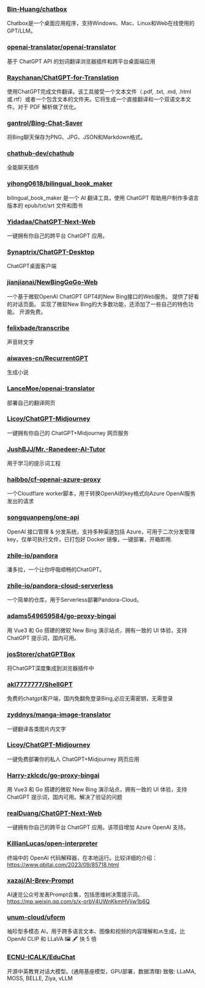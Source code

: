 ### [Bin-Huang/chatbox](https://github.com/Bin-Huang/chatbox)
Chatbox是一个桌面应用程序，支持Windows、Mac、Linux和Web在线使用的GPT/LLM。
### [openai-translator/openai-translator](https://github.com/openai-translator/openai-translator)
基于 ChatGPT API 的划词翻译浏览器插件和跨平台桌面端应用
### [Raychanan/ChatGPT-for-Translation](https://github.com/Raychanan/ChatGPT-for-Translation)
使用ChatGPT完成文件翻译。该工具接受一个文本文件（.pdf, .txt, .md, .html或.rtf）或者一个包含文本的文件夹。它将生成一个直接翻译和一个双语文本文件。对于 PDF 解析做了优化。
### [gantrol/Bing-Chat-Saver](https://github.com/gantrol/Bing-Chat-Saver)
将Bing聊天保存为PNG、JPG、JSON和Markdown格式。
### [chathub-dev/chathub](https://github.com/chathub-dev/chathub)
全能聊天插件
### [yihong0618/bilingual_book_maker](https://github.com/yihong0618/bilingual_book_maker)
bilingual_book_maker 是一个 AI 翻译工具，使用 ChatGPT 帮助用户制作多语言版本的 epub/txt/srt 文件和图书
### [Yidadaa/ChatGPT-Next-Web](https://github.com/Yidadaa/ChatGPT-Next-Web)
一键拥有你自己的跨平台 ChatGPT 应用。
### [Synaptrix/ChatGPT-Desktop](https://github.com/Synaptrix/ChatGPT-Desktop)
ChatGPT桌面客户端
### [jianjianai/NewBingGoGo-Web](https://github.com/jianjianai/NewBingGoGo-Web)
一个基于微软OpenAI ChatGPT GPT4的New Bing接口的Web服务。 提供了好看的对话页面。 实现了微软New Bing的大多数功能，还添加了一些自己的特色功能。 开源免费。
### [felixbade/transcribe](https://github.com/felixbade/transcribe)
声音转文字
### [aiwaves-cn/RecurrentGPT](https://github.com/aiwaves-cn/RecurrentGPT)
生成小说
### [LanceMoe/openai-translator](https://github.com/LanceMoe/openai-translator)
部署自己的翻译网页
### [Licoy/ChatGPT-Midjourney](https://github.com/Licoy/ChatGPT-Midjourney)
一键拥有你自己的 ChatGPT+Midjourney 网页服务
### [JushBJJ/Mr.-Ranedeer-AI-Tutor](https://github.com/JushBJJ/Mr.-Ranedeer-AI-Tutor)
用于学习的提示词工程
### [haibbo/cf-openai-azure-proxy](https://github.com/haibbo/cf-openai-azure-proxy)
一个Cloudflare worker脚本，用于转换OpenAI的key格式向Azure OpenAI服务发出的请求
### [songquanpeng/one-api](https://github.com/songquanpeng/one-api)
OpenAI 接口管理 & 分发系统，支持多种渠道包括 Azure，可用于二次分发管理 key，仅单可执行文件，已打包好 Docker 镜像，一键部署，开箱即用.
### [zhile-io/pandora](https://github.com/zhile-io/pandora)
潘多拉，一个让你呼吸顺畅的ChatGPT。
### [zhile-io/pandora-cloud-serverless](https://github.com/zhile-io/pandora-cloud-serverless)
一个简单的仓库，用于Serverless部署Pandora-Cloud。
### [adams549659584/go-proxy-bingai](https://github.com/adams549659584/go-proxy-bingai)
用 Vue3 和 Go 搭建的微软 New Bing 演示站点，拥有一致的 UI 体验，支持 ChatGPT 提示词，国内可用。
### [josStorer/chatGPTBox](https://github.com/josStorer/chatGPTBox)
将ChatGPT深度集成到浏览器插件中
### [akl7777777/ShellGPT](https://github.com/akl7777777/ShellGPT)
免费的chatgpt客户端，国内免翻免登录Bing,必应无需密钥，无需登录
### [zyddnys/manga-image-translator](https://github.com/zyddnys/manga-image-translator)
一键翻译各类图片内文字
### [Licoy/ChatGPT-Midjourney](https://github.com/Licoy/ChatGPT-Midjourney)
一键免费部署你的私人 ChatGPT+Midjourney 网页应用
### [Harry-zklcdc/go-proxy-bingai](https://github.com/Harry-zklcdc/go-proxy-bingai)
用 Vue3 和 Go 搭建的微软 New Bing 演示站点，拥有一致的 UI 体验，支持 ChatGPT 提示词，国内可用。解决了验证的问题
### [realDuang/ChatGPT-Next-Web](https://github.com/realDuang/ChatGPT-Next-Web)
一键拥有你自己的跨平台 ChatGPT 应用。该项目增加 Azure OpenAI 支持。
### [KillianLucas/open-interpreter](https://github.com/KillianLucas/open-interpreter/)
终端中的 OpenAI 代码解释器，在本地运行。比较详细的介绍：https://www.qbitai.com/2023/09/85718.html
### [xazaj/AI-Brev-Prompt](https://github.com/xazaj/AI-Brev-Prompt)
AI速览公众号发表Prompt合集，包括思维树决策提示词。https://mp.weixin.qq.com/s/x-orbV4UWnKkmHVjiw1b6Q
### [unum-cloud/uform](https://github.com/unum-cloud/uform?tab=readme-ov-file#decoder)
袖珍型多模态 AI，用于跨多语言文本、图像和视频的内容理解和🔜生成，比 OpenAI CLIP 和 LLaVA 🖼️ 🖋️ 快 5 倍
### [ECNU-ICALK/EduChat](https://github.com/ECNU-ICALK/EduChat)
开源中英教育对话大模型。(通用基座模型，GPU部署，数据清理) 致敬: LLaMA, MOSS, BELLE, Ziya, vLLM

